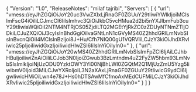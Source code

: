 {
    "Version": "1.0",
    "ReleaseNotes": "milaf tajribi",
    "Servers": [
        {
            "url": "vmess://eyJhZGQiOiJoY20uc3VwZXIxLjRnaGF0ZGUuY29tIiwiYWlkIjoiMCIsImFscG4iOiIiLCJmcCI6IiIsImhvc3QiOiJkbC5vcHMua2d2bi5nYXJlbmFub3cuY29tIiwiaWQiOiI2NTM4NTRjOS05ZjdiLTQ2MGEtYjRkZC0zZDUyNTNmZTljODkiLCJuZXQiOiJ3cyIsInBhdGgiOiIvaGNtLnN1cGVyMS40Z2hhdGRlLmNvbSIsInBvcnQiOiI4MCIsInBzIjoi8J+Hu/Cfh7NIQ00gU1VQRVIiLCJzY3kiOiJhdXRvIiwic25pIjoiIiwidGxzIjoiIiwidHlwZSI6IiIsInYiOiIyIn0="
        },
        {
            "url": "vmess://eyJhZGQiOiJoY20wMS40Z2hhdGRlLmNvbSIsImFpZCI6IjAiLCJhbHBuIjoiIiwiZnAiOiIiLCJob3N0IjoiZGwub3BzLmtndm4uZ2FyZW5hbm93LmNvbSIsImlkIjoiNjUzODU0YzktOWY3Yi00NjBhLWI0ZGQtM2Q1MjUzZmU5Yzg5IiwibmV0Ijoid3MiLCJwYXRoIjoiL3N2aXAxLjRnaGF0ZGUuY29tIiwicG9ydCI6IjgwIiwicHMiOiLwn4e78J+Hs0hDTSAwMfCfmoAxMEdCUFMiLCJzY3kiOiJhdXRvIiwic25pIjoiIiwidGxzIjoiIiwidHlwZSI6IiIsInYiOiIyIn0="
        }
    ]
}
